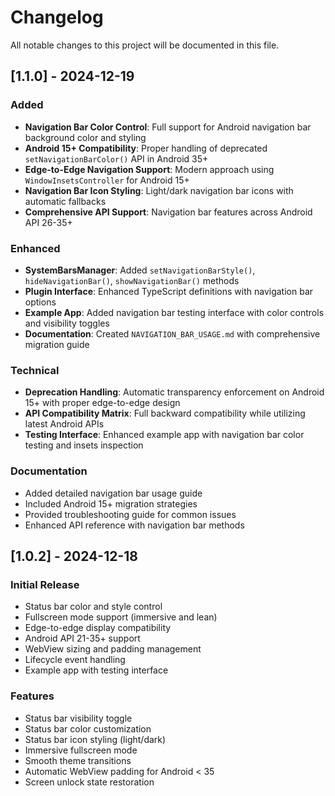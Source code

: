 # Changelog

All notable changes to this project will be documented in this file.

## [1.1.0] - 2024-12-19

### Added

- **Navigation Bar Color Control**: Full support for Android navigation bar background color and styling
- **Android 15+ Compatibility**: Proper handling of deprecated `setNavigationBarColor()` API in Android 35+
- **Edge-to-Edge Navigation Support**: Modern approach using `WindowInsetsController` for Android 15+
- **Navigation Bar Icon Styling**: Light/dark navigation bar icons with automatic fallbacks
- **Comprehensive API Support**: Navigation bar features across Android API 26-35+

### Enhanced

- **SystemBarsManager**: Added `setNavigationBarStyle()`, `hideNavigationBar()`, `showNavigationBar()` methods
- **Plugin Interface**: Enhanced TypeScript definitions with navigation bar options
- **Example App**: Added navigation bar testing interface with color controls and visibility toggles
- **Documentation**: Created `NAVIGATION_BAR_USAGE.md` with comprehensive migration guide

### Technical

- **Deprecation Handling**: Automatic transparency enforcement on Android 15+ with proper edge-to-edge design
- **API Compatibility Matrix**: Full backward compatibility while utilizing latest Android APIs
- **Testing Interface**: Enhanced example app with navigation bar color testing and insets inspection

### Documentation

- Added detailed navigation bar usage guide
- Included Android 15+ migration strategies
- Provided troubleshooting guide for common issues
- Enhanced API reference with navigation bar methods

## [1.0.2] - 2024-12-18

### Initial Release

- Status bar color and style control
- Fullscreen mode support (immersive and lean)
- Edge-to-edge display compatibility
- Android API 21-35+ support
- WebView sizing and padding management
- Lifecycle event handling
- Example app with testing interface

### Features

- Status bar visibility toggle
- Status bar color customization
- Status bar icon styling (light/dark)
- Immersive fullscreen mode
- Smooth theme transitions
- Automatic WebView padding for Android < 35
- Screen unlock state restoration
